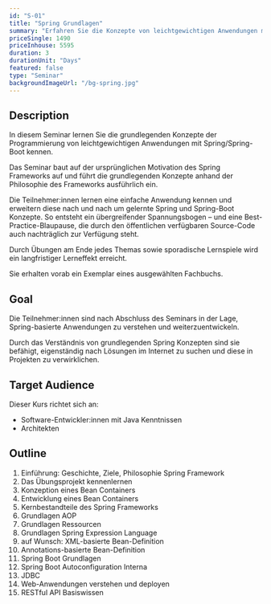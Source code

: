 ```yaml
---
id: "S-01"
title: "Spring Grundlagen"
summary: "Erfahren Sie die Konzepte von leichtgewichtigen Anwendungen mit Spring/Spring-Boot"
priceSingle: 1490
priceInhouse: 5595
duration: 3
durationUnit: "Days"
featured: false
type: "Seminar"
backgroundImageUrl: "/bg-spring.jpg"
---
```


## Description

In diesem Seminar lernen Sie die grundlegenden Konzepte der Programmierung von leichtgewichtigen Anwendungen mit
Spring/Spring-Boot kennen.

Das Seminar baut auf der ursprünglichen Motivation des Spring Frameworks auf und führt die grundlegenden Konzepte
anhand der Philosophie des Frameworks ausführlich ein.

Die Teilnehmer:innen lernen eine einfache Anwendung kennen und erweitern diese nach und nach um gelernte Spring und
Spring-Boot Konzepte.
So entsteht ein übergreifender Spannungsbogen – und eine Best-Practice-Blaupause, die durch den öffentlichen verfügbaren
Source-Code auch nachträglich zur Verfügung steht.

Durch Übungen am Ende jedes Themas sowie sporadische Lernspiele wird ein langfristiger Lerneffekt erreicht.

Sie erhalten vorab ein Exemplar eines ausgewählten Fachbuchs.

## Goal

Die Teilnehmer:innen sind nach Abschluss des Seminars in der Lage, Spring-basierte Anwendungen zu verstehen und
weiterzuentwickeln.

Durch das Verständnis von grundlegenden Spring Konzepten sind sie befähigt, eigenständig nach Lösungen im Internet zu
suchen und diese in Projekten zu verwirklichen.

## Target Audience

Dieser Kurs richtet sich an:

- Software-Entwickler:innen mit Java Kenntnissen
- Architekten

## Outline

1. Einführung: Geschichte, Ziele, Philosophie Spring Framework
2. Das Übungsprojekt kennenlernen
3. Konzeption eines Bean Containers
4. Entwicklung eines Bean Containers
5. Kernbestandteile des Spring Frameworks
6. Grundlagen AOP
7. Grundlagen Ressourcen
8. Grundlagen Spring Expression Language
9. auf Wunsch: XML-basierte Bean-Definition
10. Annotations-basierte Bean-Definition
11. Spring Boot Grundlagen
12. Spring Boot Autoconfiguration Interna
13. JDBC
14. Web-Anwendungen verstehen und deployen
15. RESTful API Basiswissen

